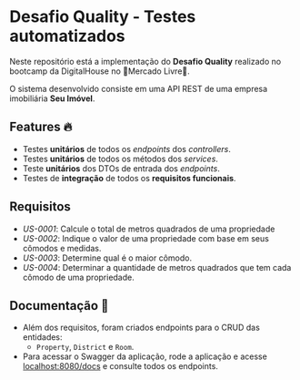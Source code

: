 # Desafio Quality - Testes automatizados

Neste repositório está a implementação do **Desafio Quality** realizado no bootcamp da DigitalHouse no :yellow_heart:Mercado Livre:blue_heart:.

O sistema desenvolvido consiste em uma API REST de uma empresa imobiliária **Seu Imóvel**.

## Features :fire:

- Testes **unitários** de todos os *endpoints* dos *controllers*.
- Testes **unitários** de todos os métodos dos *services*.
- Teste **unitários** dos DTOs de entrada dos *endpoints*.
- Testes de **integração** de todos os **requisitos funcionais**.

## Requisitos 

* *US-0001*: Calcule o total de metros quadrados de uma propriedade
* *US-0002*: Indique o valor de uma propriedade com base em seus cômodos e medidas. 
* *US-0003*: Determine qual é o maior cômodo.
* *US-0004*: Determinar a quantidade de metros quadrados que tem cada cômodo de uma propriedade.

## Documentação :book:

- Além dos requisitos, foram criados endpoints para o CRUD das entidades:
    -  `Property`, `District` e `Room`.
- Para acessar o Swagger da aplicação, rode a aplicação e acesse [localhost:8080/docs](localhost:8080/docs) e consulte todos os endpoints.
